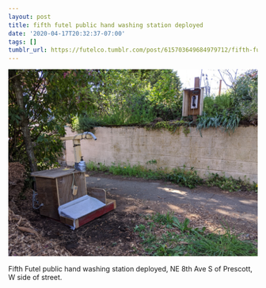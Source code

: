 ```yaml
---
layout: post
title: fifth futel public hand washing station deployed
date: '2020-04-17T20:32:37-07:00'
tags: []
tumblr_url: https://futelco.tumblr.com/post/615703649684979712/fifth-futel-public-hand-washing-station-deployed
---
```

 ![](/images/blog/5985d0bde5f92e6afd6bb6c9d0a38534bf9bd87c.jpg)  

Fifth Futel public hand washing station deployed, NE 8th Ave S of Prescott, W side of street.

